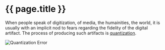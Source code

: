 ---
---
# {{ page.title }}

When people speak of digitization, of media, the humainities, the
world, it is usually with an implicit nod to fears regarding the
fidelity of the digital artifact.  The process of producing such
artifacts is
[quantization]( http://en.wikipedia.org/wiki/Quantization_(signal_processing) ).

![Quantization Error](http://upload.wikimedia.org/wikipedia/commons/2/22/Quanterr.png)
